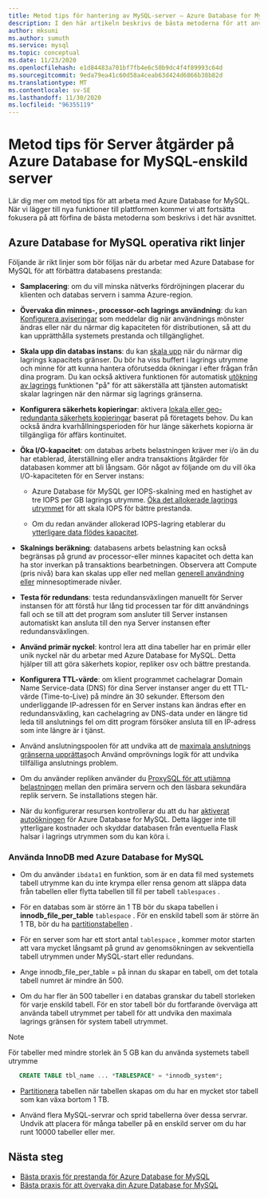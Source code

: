 ```yaml
---
title: Metod tips för hantering av MySQL-server – Azure Database for MySQL
description: I den här artikeln beskrivs de bästa metoderna för att använda MySQL-databasen på Azure.
author: mksuni
ms.author: sumuth
ms.service: mysql
ms.topic: conceptual
ms.date: 11/23/2020
ms.openlocfilehash: e1d84483a701bf7fb4e6c50b9dc4f4f89993c64d
ms.sourcegitcommit: 9eda79ea41c60d58a4ceab63d424d6866b38b82d
ms.translationtype: MT
ms.contentlocale: sv-SE
ms.lasthandoff: 11/30/2020
ms.locfileid: "96355119"
---
```

# <a name="best-practices-for-server-operations-on-azure-database-for-mysql--single-server"></a>Metod tips för Server åtgärder på Azure Database for MySQL-enskild server

Lär dig mer om metod tips för att arbeta med Azure Database for MySQL. När vi lägger till nya funktioner till plattformen kommer vi att fortsätta fokusera på att förfina de bästa metoderna som beskrivs i det här avsnittet.

## <a name="azure-database-for-mysql-operational-guidelines"></a>Azure Database for MySQL operativa rikt linjer 

Följande är rikt linjer som bör följas när du arbetar med Azure Database for MySQL för att förbättra databasens prestanda: 

* **Samplacering**: om du vill minska nätverks fördröjningen placerar du klienten och databas servern i samma Azure-region.

* **Övervaka din minnes-, processor-och lagrings användning**: du kan [Konfigurera aviseringar](howto-alert-on-metric.md) som meddelar dig när användnings mönster ändras eller när du närmar dig kapaciteten för distributionen, så att du kan upprätthålla systemets prestanda och tillgänglighet. 

* **Skala upp din databas instans**: du kan [skala upp](howto-create-manage-server-portal.md) när du närmar dig lagrings kapacitets gränser. Du bör ha viss buffert i lagrings utrymme och minne för att kunna hantera oförutsedda ökningar i efter frågan från dina program. Du kan också aktivera funktionen för automatisk [utökning av lagrings](howto-auto-grow-storage-portal.md) funktionen "på" för att säkerställa att tjänsten automatiskt skalar lagringen när den närmar sig lagrings gränserna. 

* **Konfigurera säkerhets kopieringar**: aktivera [lokala eller geo-redundanta säkerhets kopieringar](howto-restore-server-portal.md#set-backup-configuration) baserat på företagets behov. Du kan också ändra kvarhållningsperioden för hur länge säkerhets kopiorna är tillgängliga för affärs kontinuitet. 

* **Öka I/O-kapacitet**: om databas arbets belastningen kräver mer i/o än du har etablerad, återställning eller andra transaktions åtgärder för databasen kommer att bli långsam. Gör något av följande om du vill öka I/O-kapaciteten för en Server instans: 

    * Azure Database för MySQL ger IOPS-skalning med en hastighet av tre IOPS per GB lagrings utrymme. [Öka det allokerade lagrings utrymmet](howto-create-manage-server-portal.md#scale-storage-up) för att skala IOPS för bättre prestanda. 

    * Om du redan använder allokerad IOPS-lagring etablerar du [ytterligare data flödes kapacitet](howto-create-manage-server-portal.md#scale-storage-up). 

* **Skalnings beräkning**: databasens arbets belastning kan också begränsas på grund av processor-eller minnes kapacitet och detta kan ha stor inverkan på transaktions bearbetningen. Observera att Compute (pris nivå) bara kan skalas upp eller ned mellan [generell användning eller](concepts-pricing-tiers.md) minnesoptimerade nivåer. 

* **Testa för redundans**: testa redundansväxlingen manuellt för Server instansen för att förstå hur lång tid processen tar för ditt användnings fall och se till att det program som ansluter till Server instansen automatiskt kan ansluta till den nya Server instansen efter redundansväxlingen.

* **Använd primär nyckel**: kontrol lera att dina tabeller har en primär eller unik nyckel när du arbetar med Azure Database for MySQL. Detta hjälper till att göra säkerhets kopior, repliker osv och bättre prestanda.

* **Konfigurera TTL-värde**: om klient programmet cachelagrar Domain Name Service-data (DNS) för dina Server instanser anger du ett TTL-värde (Time-to-Live) på mindre än 30 sekunder. Eftersom den underliggande IP-adressen för en Server instans kan ändras efter en redundansväxling, kan cachelagring av DNS-data under en längre tid leda till anslutnings fel om ditt program försöker ansluta till en IP-adress som inte längre är i tjänst.

* Använd anslutningspoolen för att undvika att de [maximala anslutnings gränserna upprättas](concepts-server-parameters.md#max_connections)och Använd omprövnings logik för att undvika tillfälliga anslutnings problem. 

* Om du använder repliken använder du [ProxySQL för att utjämna belastningen](https://techcommunity.microsoft.com/t5/azure-database-for-mysql/scaling-an-azure-database-for-mysql-workload-running-on/ba-p/1105847) mellan den primära servern och den läsbara sekundära replik servern. Se installations stegen här. </br> 

* När du konfigurerar resursen kontrollerar du att du har [aktiverat autoökningen](howto-auto-grow-storage-portal.md) för Azure Database for MySQL. Detta lägger inte till ytterligare kostnader och skyddar databasen från eventuella Flask halsar i lagrings utrymmen som du kan köra i. </br> 


### <a name="using-innodb-with-azure-database-for-mysql"></a>Använda InnoDB med Azure Database for MySQL

*   Om du använder `ibdata1` en funktion, som är en data fil med systemets tabell utrymme kan du inte krympa eller rensa genom att släppa data från tabellen eller flytta tabellen till fil per tabell `tablespaces` .

* För en databas som är större än 1 TB bör du skapa tabellen i **innodb_file_per_table** `tablespace` . För en enskild tabell som är större än 1 TB, bör du ha [partitionstabellen](https://dev.mysql.com/doc/refman/5.7/en/partitioning.html) .

*   För en server som har ett stort antal `tablespace` , kommer motor starten att vara mycket långsamt på grund av genomsökningen av sekventiella tabell utrymmen under MySQL-start eller redundans. 

* Ange innodb_file_per_table = på innan du skapar en tabell, om det totala tabell numret är mindre än 500.

* Om du har fler än 500 tabeller i en databas granskar du tabell storleken för varje enskild tabell. För en stor tabell bör du fortfarande överväga att använda tabell utrymmet per tabell för att undvika den maximala lagrings gränsen för system tabell utrymmet.

> [!NOTE]
> För tabeller med mindre storlek än 5 GB kan du använda systemets tabell utrymme 
> ```sql
>    CREATE TABLE tbl_name ... *TABLESPACE* = *innodb_system*;
> ```

* [Partitionera](https://dev.mysql.com/doc/refman/5.7/en/partitioning.html) tabellen när tabellen skapas om du har en mycket stor tabell som kan växa bortom 1 TB.

* Använd flera MySQL-servrar och sprid tabellerna över dessa servrar. Undvik att placera för många tabeller på en enskild server om du har runt 10000 tabeller eller mer. 

## <a name="next-steps"></a>Nästa steg
- [Bästa praxis för prestanda för Azure Database for MySQL](concept-performance-best-practices.md)
- [Bästa praxis för att övervaka din Azure Database for MySQL](concept-monitoring-best-practices.md)
